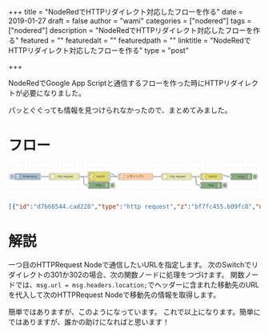 +++
title = "NodeRedでHTTPリダイレクト対応したフローを作る"
date = 2019-01-27
draft = false
author = "wami"
categories = ["nodered"]
tags = ["nodered"]
description = "NodeRedでHTTPリダイレクト対応したフローを作る"
featured = ""
featuredalt = ""
featuredpath = ""
linktitle = "NodeRedでHTTPリダイレクト対応したフローを作る"
type = "post"

+++

NodeRedでGoogle App Scriptと通信するフローを作った時にHTTPリダイレクトが必要になりました。

パッとぐぐっても情報を見つけられなかったので、まとめてみました。

# フロー

![](../../img/2019/nodered/54_b.png)

```json
[{"id":"d7b66544.cad228","type":"http request","z":"bf7fc455.b09fc8","name":"","method":"GET","ret":"txt","url":"","tls":"","x":270,"y":1160,"wires":[["ba934f8b.bf0d1","34a354d5.522b7c"]]},{"id":"ba934f8b.bf0d1","type":"debug","z":"bf7fc455.b09fc8","name":"","active":true,"console":"false","complete":"true","x":430,"y":1200,"wires":[]},{"id":"ee827d07.60406","type":"debug","z":"bf7fc455.b09fc8","name":"","active":true,"console":"false","complete":"true","x":1090,"y":1160,"wires":[]},{"id":"9aae099d.e37438","type":"function","z":"bf7fc455.b09fc8","name":"リダイレクト","func":"msg.url = msg.headers.location;\ndelete msg.headers;\ndelete msg.payload;\ndelete msg.statusCode;\ndelete msg.method;\nreturn msg;","outputs":1,"noerr":0,"x":600,"y":1160,"wires":[["c44e1561.006978"]]},{"id":"c44e1561.006978","type":"http request","z":"bf7fc455.b09fc8","name":"","method":"GET","ret":"obj","url":"","tls":"","x":790,"y":1160,"wires":[["f5b05c0a.c51b2","3ef37c00.8133a4"]]},{"id":"34a354d5.522b7c","type":"switch","z":"bf7fc455.b09fc8","name":"","property":"statusCode","propertyType":"msg","rules":[{"t":"eq","v":"302","vt":"num"},{"t":"eq","v":"301","vt":"num"},{"t":"else"}],"checkall":"true","outputs":3,"x":430,"y":1160,"wires":[["9aae099d.e37438"],["9aae099d.e37438"],[]]},{"id":"f5b05c0a.c51b2","type":"switch","z":"bf7fc455.b09fc8","name":"","property":"statusCode","propertyType":"msg","rules":[{"t":"lt","v":"300","vt":"num"},{"t":"else"}],"checkall":"true","outputs":2,"x":950,"y":1160,"wires":[["ee827d07.60406"],[]]},{"id":"3ef37c00.8133a4","type":"debug","z":"bf7fc455.b09fc8","name":"","active":true,"console":"false","complete":"true","x":950,"y":1200,"wires":[]},{"id":"16aa0ce6.c87ac3","type":"inject","z":"bf7fc455.b09fc8","name":"","topic":"","payload":"","payloadType":"date","repeat":"","crontab":"","once":false,"x":100,"y":1160,"wires":[["d7b66544.cad228"]]}]
```

# 解説

一つ目のHTTPRequest Nodeで通信したいURLを指定します。
次のSwitchでリダイレクトの301か302の場合、次の関数ノードに処理をつづけます。
関数ノードでは、```msg.url = msg.headers.location;```でヘッダーに含まれた移動先のURLを代入して次のHTTPRequest Nodeで移動先の情報を取得します。

簡単ではありますが、このようになっています。
これで以上になります。簡単にではありますが、誰かの助けになればと思います！
